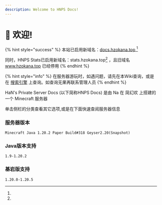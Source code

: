 ```yaml
---
description: Welcome to HNPS Docs!
---
```


# 👋 欢迎!

{% hint style="success" %}
本站已启用新域名：[docs.hzokana.top ](#user-content-fn-1)[^1]&#x20;

同时，HNPS Stats已启用新域名：stats.hzokana.top[^2] ，且旧域名 www.hzokana.top 已经停用
{% endhint %}

{% hint style="info" %}
在服务器游玩时，如遇问题，请先在本Wiki查询，或是在 [搜索引擎](you-qing-lian-jie.md#sou-suo-yin-qing) 上查询。如查询无果再联系管理人员
{% endhint %}

HaN's Private Server Docs (以下简称HNPS Docs) 是由 Na 在 简幻欢 上搭建的一个 Minecraft 服务器

单击侧栏的分类查看其它选项,或是在下面快速查阅服务器信息

### 服务器版本

```
Minecraft Java 1.20.2 Paper Build#318 Geyser2.20(Snapshot)
```

### Java版本支持

```
1.9-1.20.2 
```

### 基岩版支持

```
1.20.0-1.20.5
```

[^1]: 

[^2]: 
